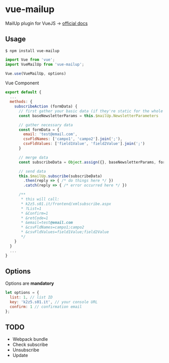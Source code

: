 # vue-mailup

MailUp plugin for VueJS -> [official docs](http://help.mailup.com/display/mailupapi/HTTP+API+Specifications)

## Usage

`$ npm install vue-mailup`

```js
import Vue from 'vue';
import VueMailUp from 'vue-mailup';

Vue.use(VueMailUp, options)
```

Vue Component

```js
export default {
  ...
  methods: {
    subscribeAction (formData) {
      // first gather your basic data (if they're static for the whole app)
      const baseNewsletterParams = this.$mailUp.NewsletterParameters

      // gather necessary data
      const formData = {
        email: 'test@email.com',
        csvFldNames: ['campo1', 'campo2'].join(';'),
        csvFldValues: ['field1Value', 'field2Value'].join(';')
      }

      // merge data
      const subscribeData = Object.assign({}, baseNewsletterParams, formData)

      // send data
      this.$mailUp.subscribe(subscribeData)
        .then(reply => { /* do things here */ })
        .catch(reply => { /* error occurred here */ })

      /**
       * this will call:
       * k2z5.s01.it/frontend/xmlsubscribe.aspx
       * ?List=1
       * &Confirm=1
       * &retCode=1
       * &email=test@email.com
       * &csvFldNames=campo1;campo2
       * &csvFldValues=field1Value;field2Value
       */
    }
  }
  ...
}
```

## Options

Options are **mandatory**

```js
let options = {
  list: 1, // list ID
  key: 'k2z5.s01.it', // your console URL
  confirm: 1 // confirmation email
};
```

## TODO

- Webpack bundle
- Check subscribe
- Unsubscribe
- Update